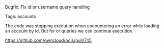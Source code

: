 Bugfix: Fix id or username query handling

Tags: accounts

The code was stopping execution when encountering an error while loading an account by id. But for or queries we can continue execution.

https://github.com/owncloud/ocis/pull/745